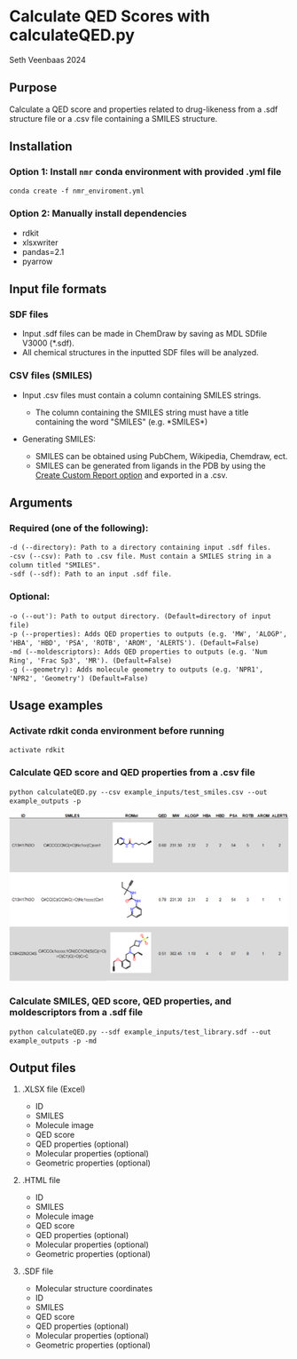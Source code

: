 # Calculate QED Scores with calculateQED.py

Seth Veenbaas 2024

## Purpose

Calculate a QED score and properties related to drug-likeness from a .sdf structure file or a .csv file containing a SMILES structure.

## Installation

### Option 1: Install `nmr` conda environment with provided .yml file

    conda create -f nmr_enviroment.yml

### Option 2: Manually install dependencies

  * rdkit
  * xlsxwriter
  * pandas=2.1
  * pyarrow

## Input file formats

### SDF files
* Input .sdf files can be made in ChemDraw by saving as MDL SDfile V3000 (*.sdf).
* All chemical structures in the inputted SDF files will be analyzed.

### CSV files (SMILES)
* Input .csv files must contain a column containing SMILES strings.
    * The column containing the SMILES string must have a title containing the word "SMILES" (e.g. \*SMILES\*) 

* Generating SMILES:
    * SMILES can be obtained using PubChem, Wikipedia, Chemdraw, ect.
    * SMILES can be generated from ligands in the PDB by using the [Create Custom Report option](https://www.rcsb.org/news/5f6529e207302466657ec0e9) and exported in a .csv.

## Arguments

### Required (one of the following):

    -d (--directory): Path to a directory containing input .sdf files.
    -csv (--csv): Path to .csv file. Must contain a SMILES string in a column titled "SMILES".
    -sdf (--sdf): Path to an input .sdf file.

### Optional:

    -o (--out'): Path to output directory. (Default=directory of input file)
    -p (--properties): Adds QED properties to outputs (e.g. 'MW', 'ALOGP', 'HBA', 'HBD', 'PSA', 'ROTB', 'AROM', 'ALERTS'). (Default=False)
    -md (--moldescriptors): Adds QED properties to outputs (e.g. 'Num Ring', 'Frac Sp3', 'MR'). (Default=False)
    -g (--geometry): Adds molecule geometry to outputs (e.g. 'NPR1', 'NPR2', 'Geometry') (Default=False)

## Usage examples

### Activate rdkit conda environment before running

    activate rdkit

### Calculate QED score and QED properties from a .csv file

    python calculateQED.py --csv example_inputs/test_smiles.csv --out example_outputs -p

![QED scores out](images/test_qed_output.png)

### Calculate SMILES, QED score, QED properties, and moldescriptors from a .sdf file

    python calculateQED.py --sdf example_inputs/test_library.sdf --out example_outputs -p -md

## Output files

1. .XLSX file (Excel)
    * ID
    * SMILES
    * Molecule image
    * QED score
    * QED properties (optional)
    * Molecular properties (optional)
    * Geometric properties (optional)

2. .HTML file
    * ID
    * SMILES
    * Molecule image
    * QED score
    * QED properties (optional)
    * Molecular properties (optional)
    * Geometric properties (optional)
  
3. .SDF file
    * Molecular structure coordinates
    * ID
    * SMILES
    * QED score
    * QED properties (optional)
    * Molecular properties (optional)
    * Geometric properties (optional)
  


